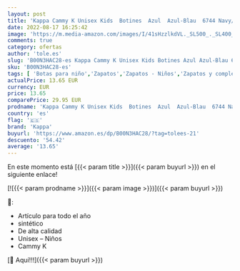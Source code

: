 ```yaml
---
layout: post
title: 'Kappa Cammy K Unisex Kids  Botines  Azul  Azul-Blau  6744 Navy/Orange   32 EU'
date: 2022-08-17 16:25:42
image: 'https://m.media-amazon.com/images/I/41sHzzlkdVL._SL500_._SL400_.jpg'
comments: true
category: ofertas
author: 'tole.es'
slug: 'B00N3HAC28-es Kappa Cammy K Unisex Kids Botines Azul Azul-Blau 6744...'
sku: 'B00N3HAC28-es'
tags: [ 'Botas para niño','Zapatos','Zapatos - Niños','Zapatos y complementos','botines','kappa','🇪🇸', ]
actualPrice: 13.65 EUR
currency: EUR
price: 13.65
comparePrice: 29.95 EUR
prodname: 'Kappa Cammy K Unisex Kids  Botines  Azul  Azul-Blau  6744 Navy/Orange   32 EU'
country: 'es'
flag: '🇪🇸'
brand: 'Kappa'
buyurl: 'https://www.amazon.es/dp/B00N3HAC28/?tag=tolees-21'
descuento: '54.42'
average: '13.65'
---
```


En este momento está [{{< param title >}}]({{< param buyurl >}}) en el siguiente enlace!

[![{{< param prodname >}}]({{< param image >}})]({{< param buyurl >}})

🔎:

- Artículo para todo el año
- sintético
- De alta calidad
- Unisex – Niños
- Cammy K

[🛒 Aquí!!!]({{< param buyurl >}})
